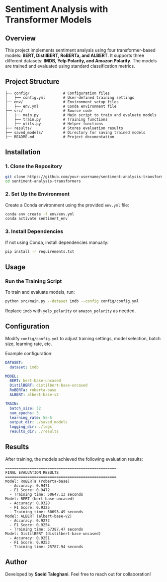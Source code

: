 # Sentiment Analysis with Transformer Models

## Overview
This project implements sentiment analysis using four transformer-based models: **BERT, DistilBERT, RoBERTa, and ALBERT**. It supports three different datasets: **IMDB, Yelp Polarity, and Amazon Polarity**. The models are trained and evaluated using standard classification metrics.

## Project Structure
```
├── config/               # Configuration files
│   ├── config.yml        # User-defined training settings
├── env/                  # Environment setup files
│   ├── env.yml           # Conda environment file
├── src/                  # Source code
│   ├── main.py           # Main script to train and evaluate models
│   ├── train.py          # Training functions
│   ├── utils.py          # Helper functions
├── results/              # Stores evaluation results
├── saved_models/         # Directory for saving trained models
├── README.md             # Project documentation
```

## Installation
### **1. Clone the Repository**
```bash
git clone https://github.com/your-username/sentiment-analysis-transformers.git
cd sentiment-analysis-transformers
```

### **2. Set Up the Environment**
Create a Conda environment using the provided `env.yml` file:
```bash
conda env create -f env/env.yml
conda activate sentiment_env
```

### **3. Install Dependencies**
If not using Conda, install dependencies manually:
```bash
pip install -r requirements.txt
```

## Usage
### **Run the Training Script**
To train and evaluate models, run:
```bash
python src/main.py --dataset imdb --config config/config.yml
```
Replace `imdb` with `yelp_polarity` or `amazon_polarity` as needed.

## Configuration
Modify `config/config.yml` to adjust training settings, model selection, batch size, learning rate, etc.

Example configuration:
```yaml
DATASET:
  dataset: imdb

MODEL:
  BERT: bert-base-uncased
  DistilBERT: distilbert-base-uncased
  RoBERTa: roberta-base
  ALBERT: albert-base-v2

TRAIN:
  batch_size: 32
  num_epochs: 3
  learning_rate: 5e-5
  output_dir: ./saved_models
  logging_dir: ./logs
  results_dir: ./results
```

## Results
After training, the models achieved the following evaluation results:
```
==================================================
FINAL EVALUATION RESULTS
==================================================
Model: RoBERTa (roberta-base)
  - Accuracy: 0.9471
  - F1 Score: 0.9472
  - Training time: 50647.13 seconds
Model: BERT (bert-base-uncased)
  - Accuracy: 0.9328
  - F1 Score: 0.9325
  - Training time: 50693.49 seconds
Model: ALBERT (albert-base-v2)
  - Accuracy: 0.9272
  - F1 Score: 0.9254
  - Training time: 57387.47 seconds
Model: DistilBERT (distilbert-base-uncased)
  - Accuracy: 0.9251
  - F1 Score: 0.9253
  - Training time: 25787.94 seconds
```


## Author
Developed by **Saeid Taleghani**. Feel free to reach out for collaboration!

